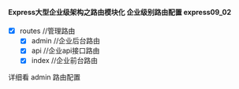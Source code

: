 #### Express大型企业级架构之路由模块化 企业级别路由配置 express09_02

- [x] routes //管理路由
  - [x] admin //企业后台路由
  - [x] api   //企业api接口路由
  - [x] index //企业前台路由

详细看 admin 路由配置
